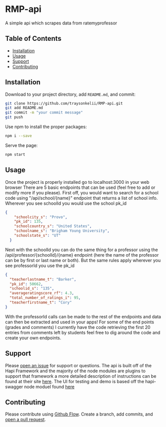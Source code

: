 # RMP-api
A simple api which scrapes data from ratemyprofessor

## Table of Contents

- [Installation](#installation)
- [Usage](#usage)
- [Support](#support)
- [Contributing](#contributing)

## Installation

Download to your project directory, add `README.md`, and commit:

```sh
git clone https://github.com/traysonkelii/RMP-api.git
git add README.md 
git commit -m "your commit message"
git push
```
Use npm to install the proper packages:

```sh
npm i --save
```

Serve the page: 
```sh
npm start
```

## Usage

Once the project is properly installed go to localhost:3000 in your web browser
There are 5 basic endpoints that can be used (feel free to add or modify more if you please).
First off, you would want to search for a school code using "/api/school/{name}" endpoint
that returns a list of school info. Wherever you see schoolId you would use the school pk_id
```JSON
{
    "schoolcity_s": "Provo",
    "pk_id": 135,
    "schoolcountry_s": "United States",
    "schoolname_s": "Brigham Young University",
    "schoolstate_s": "UT"
  }
  ```
  Next with the schoolId you can do the same thing for a professor using the 
  /api/professor/{schoolId}/{name} endpoint (here the name of the professor 
  can be by first or last name or both). But the same rules apply wherever you see 
  professorId you use the pk_id
  ```JSON
  {
    "teacherlastname_t": "Barker",
    "pk_id": 50662,
    "schoolid_s": "135",
    "averageratingscore_rf": 4.3,
    "total_number_of_ratings_i": 95,
    "teacherfirstname_t": "Cory"
  }
  ```
  With the professorId calls can be made to the rest of the endpoints and data can
  then be extracted and used in your apps! For some of the end points (grades and comments)
  I currently have the code retrieving the first 20 entries from comments left by students
  feel free to dig around the code and create your own endpoints.


## Support

Please [open an issue](https://github.com/traysonkelii/RMP-api/issues/new) for support or questions.
The api is built off of the Hapi Framework and the majority of the node modules are plugins to support that framework 
a more detailed description of instructions can be found at their site [here](https://hapijs.com/). The UI for testing and 
demo is based off the hapi-swagger node moduel found [here](https://github.com/glennjones/hapi-swagger)


## Contributing

Please contribute using [Github Flow](https://guides.github.com/introduction/flow/). Create a branch, add commits, and [open a pull request](https://github.com/traysonkelii/RMP-api/compare/).
